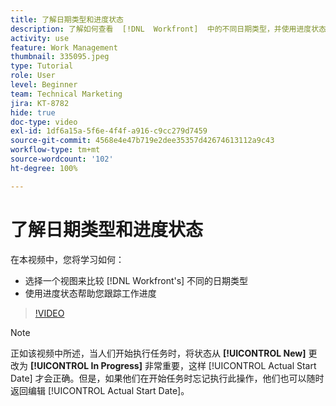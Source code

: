 ```yaml
---
title: 了解日期类型和进度状态
description: 了解如何查看  [!DNL  Workfront]  中的不同日期类型，并使用进度状态来帮助您跟踪工作进度。
activity: use
feature: Work Management
thumbnail: 335095.jpeg
type: Tutorial
role: User
level: Beginner
team: Technical Marketing
jira: KT-8782
hide: true
doc-type: video
exl-id: 1df6a15a-5f6e-4f4f-a916-c9cc279d7459
source-git-commit: 4568e4e47b719e2dee35357d42674613112a9c43
workflow-type: tm+mt
source-wordcount: '102'
ht-degree: 100%

---
```


# 了解日期类型和进度状态

在本视频中，您将学习如何：

* 选择一个视图来比较 [!DNL Workfront's] 不同的日期类型
* 使用进度状态帮助您跟踪工作进度

>[!VIDEO](https://video.tv.adobe.com/v/335095/?quality=12&learn=on&enablevpops)

>[!NOTE]
>
>正如该视频中所述，当人们开始执行任务时，将状态从 **[!UICONTROL New]** 更改为 **[!UICONTROL In Progress]** 非常重要，这样 [!UICONTROL Actual Start Date] 才会正确。但是，如果他们在开始任务时忘记执行此操作，他们也可以随时返回编辑 [!UICONTROL Actual Start Date]。


<!--
Task progress status overview
Definitions for the project, task, and issue dates within Workfront
Project timelines
-->
